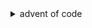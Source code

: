 <details>
  <summary>advent of code</summary>
    my best try at years 2022 and 2023 of the advent of code challenges (python)
</details>